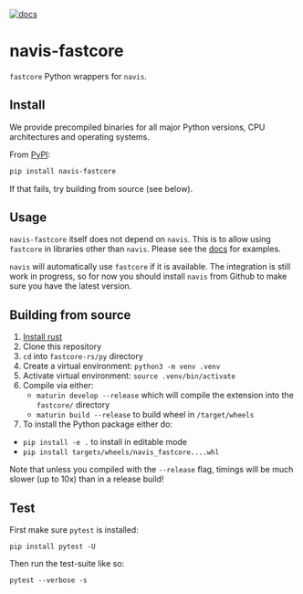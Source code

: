 [![docs](https://github.com/schlegelp/fastcore-rs/actions/workflows/docs.yaml/badge.svg)](https://schlegelp.github.io/fastcore-rs/)

# navis-fastcore

`fastcore` Python wrappers for `navis`.

## Install

We provide precompiled binaries for all major Python versions, CPU architectures and operating systems.

From [PyPI](https://pypi.org/project/navis-fastcore):

```bash
pip install navis-fastcore
```

If that fails, try building from source (see below).

## Usage

`navis-fastcore` itself does not depend on `navis`. This is to allow
using `fastcore` in libraries other than `navis`. Please see the
[docs](https://schlegelp.github.io/fastcore-rs/) for examples.

`navis` will automatically use `fastcore` if it is available.
The integration is still work in progress, so for now you
should install `navis` from Github to make sure you have the
latest version.

## Building from source

1. [Install rust](https://www.rust-lang.org/tools/install)
2. Clone this repository
3. `cd` into `fastcore-rs/py` directory
4. Create a virtual environment: `python3 -m venv .venv`
5. Activate virtual environment: `source .venv/bin/activate`
6. Compile via either:
   - `maturin develop --release` which will compile the
     extension into the `fastcore/` directory
   - `maturin build --release` to build wheel in `/target/wheels`
7. To install the Python package either do:
  -  `pip install -e .` to install in editable mode
  - `pip install targets/wheels/navis_fastcore....whl`

Note that unless you compiled with the `--release` flag,
timings will be much slower (up to 10x) than in a release build!

## Test
First make sure `pytest` is installed:
```
pip install pytest -U
```

Then run the test-suite like so:
```
pytest --verbose -s
```
